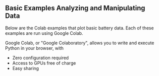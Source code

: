 ## Basic Examples Analyzing and Manipulating Data

Below are the Colab examples that plot basic battery data. Each of these examples are run using Google Colab. 

Google Colab, or "Google Colaboratory", allows you to write and execute Python in your browser, with
- Zero configuration required
- Access to GPUs free of charge
- Easy sharing
